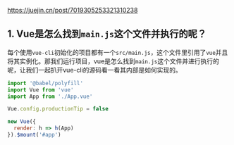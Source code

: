 https://juejin.cn/post/7019305253321310238



## 1. Vue是怎么找到`main.js`这个文件并执行的呢？

每个使用`vue-cli`初始化的项目都有一个`src/main.js`，这个文件里引用了`vue`并且将其实例化。那我们运行项目，vue是怎么找到`main.js`这个文件并进行执行的呢，让我们一起扒开vue-cli的源码看一看其内部是如何实现的。

```js
import '@babel/polyfill'
import Vue from 'vue'
import App from './App.vue'

Vue.config.productionTip = false

new Vue({
  render: h => h(App)
}).$mount('#app')
```

